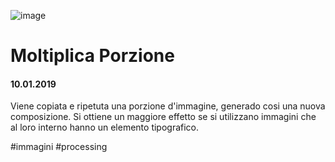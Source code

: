 ![image](https://github.com/KeremTurkyilmaz/TypeMismatchSketches/blob/master/Moltiplica%20Porzione/image/MoltiplicaPorzione.jpg)

# Moltiplica Porzione

#### 10.01.2019

Viene copiata e ripetuta una porzione d'immagine, generado cosi una nuova composizione. Si ottiene un maggiore effetto se si utilizzano immagini che al loro interno hanno un elemento tipografico.

\#immagini \#processing

